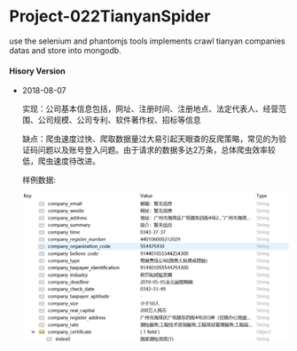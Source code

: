 # Project-022TianyanSpider
use the selenium and phantomjs tools implements crawl tianyan companies datas and store into mongodb.																		
#### Hisory Version

+ 2018-08-07
  
  实现：公司基本信息包括，网址、注册时间、注册地点、法定代表人、经营范围、公司规模、公司专利、软件著作权、招标等信息
  
  缺点：爬虫速度过快、爬取数据量过大易引起天眼查的反爬策略，常见的为验证码问题以及账号登入问题。由于请求的数据多达2万条，总体爬虫效率较低，爬虫速度待改进。
 
  样例数据: 
           
    ![2018-08-07-data-example1](./images/2018-08-08_092058.png)
  
